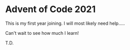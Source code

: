 # Advent of Code 2021

This is my first year joining. I will most likely need help..... 

Can't wait to see how much I learn! 

T.D.